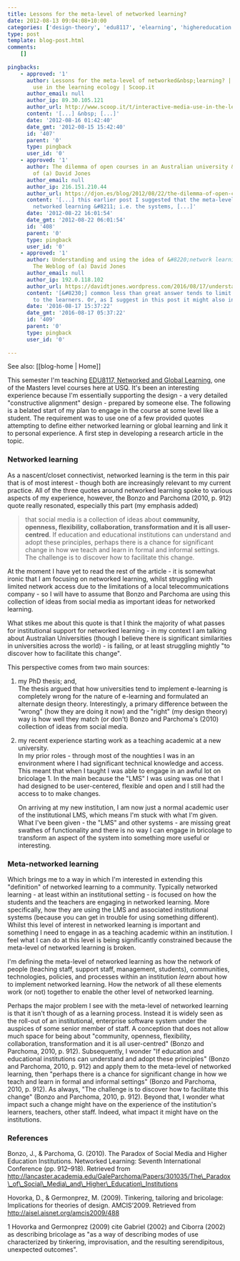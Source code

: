 ```yaml
---
title: Lessons for the meta-level of networked learning?
date: 2012-08-13 09:04:08+10:00
categories: ['design-theory', 'edu8117', 'elearning', 'highereducation']
type: post
template: blog-post.html
comments:
    []
    
pingbacks:
    - approved: '1'
      author: Lessons for the meta-level of networked&nbsp;learning? | interactive media
        use in the learning ecology | Scoop.it
      author_email: null
      author_ip: 89.30.105.121
      author_url: http://www.scoop.it/t/interactive-media-use-in-the-learning-ecology/p/2414904052/lessons-for-the-meta-level-of-networked-learning
      content: '[...] &nbsp; [...]'
      date: '2012-08-16 01:42:40'
      date_gmt: '2012-08-15 15:42:40'
      id: '407'
      parent: '0'
      type: pingback
      user_id: '0'
    - approved: '1'
      author: The dilemma of open courses in an Australian university &laquo; The Weblog
        of (a) David Jones
      author_email: null
      author_ip: 216.151.210.44
      author_url: https://djon.es/blog/2012/08/22/the-dilemma-of-open-courses-in-an-australian-university/
      content: '[...] this earlier post I suggested that the meta-level of institutional
        networked learning &#8211; i.e. the systems, [...]'
      date: '2012-08-22 16:01:54'
      date_gmt: '2012-08-22 06:01:54'
      id: '408'
      parent: '0'
      type: pingback
      user_id: '0'
    - approved: '1'
      author: Understanding and using the idea of &#8220;network learning&#8221; &#8211;
        The Weblog of (a) David Jones
      author_email: null
      author_ip: 192.0.118.102
      author_url: https://davidtjones.wordpress.com/2016/08/17/understanding-and-using-the-idea-of-network-learning/
      content: '[&#8230;] common less than great answer tends to limit network learning
        to the learners. Or, as I suggest in this post it might also include the [&#8230;]'
      date: '2016-08-17 15:37:22'
      date_gmt: '2016-08-17 05:37:22'
      id: '409'
      parent: '0'
      type: pingback
      user_id: '0'
    
---
```


See also: [[blog-home | Home]]

This semester I'm teaching [EDU8117, Networked and Global Learning](http://www.usq.edu.au/course/specification/2012/EDU8117-S2-2012-WEB-TWMBA.html), one of the Masters level courses here at USQ. It's been an interesting experience because I'm essentially supporting the design - a very detailed "constructive alignment" design - prepared by someone else. The following is a belated start of my plan to engage in the course at some level like a student. The requirement was to use one of a few provided quotes attempting to define either networked learning or global learning and link it to personal experience. A first step in developing a research article in the topic.

### Networked learning

As a nascent/closet connectivist, networked learning is the term in this pair that is of most interest - though both are increasingly relevant to my current practice. All of the three quotes around networked learning spoke to various aspects of my experience, however, the Bonzo and Parchoma (2010, p. 912) quote really resonated, especially this part (my emphasis added)

> that social media is a collection of ideas about **community, openness, flexibility, collaboration, transformation and it is all user-centred**. If education and educational institutions can understand and adopt these principles, perhaps there is a chance for significant change in how we teach and learn in formal and informal settings. The challenge is to discover how to facilitate this change.

At the moment I have yet to read the rest of the article - it is somewhat ironic that I am focusing on networked learning, whilst struggling with limited network access due to the limitations of a local telecommunications company - so I will have to assume that Bonzo and Parchoma are using this collection of ideas from social media as important ideas for networked learning.

What stikes me about this quote is that I think the majority of what passes for institutional support for networked learning - in my context I am talking about Australian Universities (though I believe there is significant similarities in universities across the world) - is failing, or at least struggling mightly "to discover how to facilitate this change".

This perspective comes from two main sources:

1. my PhD thesis; and,  
    The thesis argued that how universities tend to implement e-learning is completely wrong for the nature of e-learning and formulated an alternate design theory. Interestingly, a primary difference between the "wrong" (how they are doing it now) and the "right" (my design theory) way is how well they match (or don't) Bonzo and Parchoma's (2010) collection of ideas from social media.
2. my recent experience starting work as a teaching academic at a new university.  
    In my prior roles - through most of the noughties I was in an environment where I had significant technical knowledge and access. This meant that when I taught I was able to engage in an awful lot on bricolage 1. In the main because the "LMS" I was using was one that I had designed to be user-centered, flexible and open and I still had the access to to make changes.
    
    On arriving at my new institution, I am now just a normal academic user of the institutional LMS, which means I'm stuck with what I'm given. What I've been given - the "LMS" and other systems - are missing great swathes of functionality and there is no way I can engage in bricolage to transform an aspect of the system into something more useful or interesting.
    

### Meta-networked learning

Which brings me to a way in which I'm interested in extending this "definition" of networked learning to a community. Typically networked learning - at least within an institutional setting - is focused on how the students and the teachers are engaging in networked learning. More specifically, how they are using the LMS and associated institutional systems (because you can get in trouble for using something different). Whilst this level of interest in networked learning is important and something I need to engage in as a teaching academic within an institution. I feel what I can do at this level is being significantly constrained because the meta-level of networked learning is broken.

I'm defining the meta-level of networked learning as how the network of people (teaching staff, support staff, management, students), communities, technologies, policies, and processes within an institution _learn_ about how to implement networked learning. How the network of all these elements work (or not) together to enable the other level of networked learning.

Perhaps the major problem I see with the meta-level of networked learning is that it isn't though of as a learning process. Instead it is widely seen as the roll-out of an institutional, enterprise software system under the auspices of some senior member of staff. A conception that does not allow much space for being about "community, openness, flexibility, collaboration, transformation and it is all user-centred" (Bonzo and Parchoma, 2010, p. 912). Subsequently, I wonder "If education and educational institutions can understand and adopt these principles" (Bonzo and Parchoma, 2010, p. 912) and apply them to the meta-level of networked learning, then "perhaps there is a chance for significant change in how we teach and learn in formal and informal settings" (Bonzo and Parchoma, 2010, p. 912). As always, "The challenge is to discover how to facilitate this change" (Bonzo and Parchoma, 2010, p. 912). Beyond that, I wonder what impact such a change might have on the experience of the institution's learners, teachers, other staff. Indeed, what impact it might have on the institutions.

### References

Bonzo, J., & Parchoma, G. (2010). The Paradox of Social Media and Higher Education Institutions. Networked Learning: Seventh International Conference (pp. 912–918). Retrieved from http://lancaster.academia.edu/GaleParchoma/Papers/301035/The\_Paradox\_of\_Social\_Media\_and\_Higher\_Education\_Institutions

Hovorka, D., & Germonprez, M. (2009). Tinkering, tailoring and bricolage: Implications for theories of design. AMCIS’2009. Retrieved from http://aisel.aisnet.org/amcis2009/488

1 Hovorka and Germonprez (2009) cite Gabriel (2002) and Ciborra (2002) as describing bricolage as "as a way of describing modes of use characterized by tinkering, improvisation, and the resulting serendipitous, unexpected outcomes".